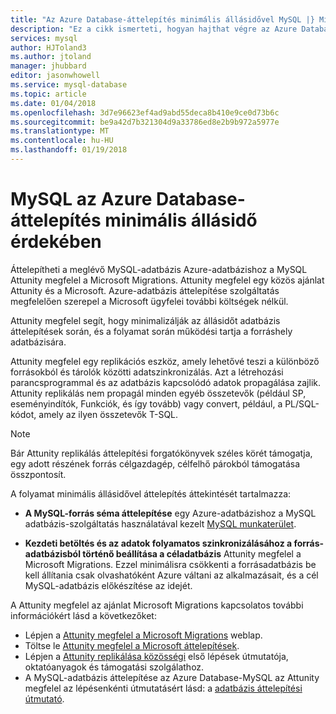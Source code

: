 ```yaml
---
title: "Az Azure Database-áttelepítés minimális állásidővel MySQL |} Microsoft Docs"
description: "Ez a cikk ismerteti, hogyan hajthat végre az Azure Database-MySQL-adatbázis minimális állásidővel áttelepítését a MySQL és beállítása a terhelési kezdeti és folyamatos adatszinkronizálás forrásadatbázis céladatbázist Attunity megfelel a Microsoft Áttelepítés."
services: mysql
author: HJToland3
ms.author: jtoland
manager: jhubbard
editor: jasonwhowell
ms.service: mysql-database
ms.topic: article
ms.date: 01/04/2018
ms.openlocfilehash: 3d7e96623ef4ad9abd55deca8b410e9ce0d73b6c
ms.sourcegitcommit: be9a42d7b321304d9a33786ed8e2b9b972a5977e
ms.translationtype: MT
ms.contentlocale: hu-HU
ms.lasthandoff: 01/19/2018
---
```

# <a name="minimal-downtime-migration-to-azure-database-for-mysql"></a>MySQL az Azure Database-áttelepítés minimális állásidő érdekében
Áttelepítheti a meglévő MySQL-adatbázis Azure-adatbázishoz a MySQL Attunity megfelel a Microsoft Migrations. Attunity megfelel egy közös ajánlat Attunity és a Microsoft. Azure-adatbázis áttelepítése szolgáltatás megfelelően szerepel a Microsoft ügyfelei további költségek nélkül. 

Attunity megfelel segít, hogy minimalizálják az állásidőt adatbázis áttelepítések során, és a folyamat során működési tartja a forráshely adatbázisára.

Attunity megfelel egy replikációs eszköz, amely lehetővé teszi a különböző forrásokból és tárolók közötti adatszinkronizálás. Azt a létrehozási parancsprogrammal és az adatbázis kapcsolódó adatok propagálása zajlik. Attunity replikálás nem propagál minden egyéb összetevők (például SP, eseményindítók, Funkciók, és így tovább) vagy convert, például, a PL/SQL-kódot, amely az ilyen összetevők T-SQL.

> [!NOTE]
> Bár Attunity replikálás áttelepítési forgatókönyvek széles körét támogatja, egy adott részének forrás célgazdagép, célfelhő párokból támogatása összpontosít.

A folyamat minimális állásidővel áttelepítés áttekintését tartalmazza:

* **A MySQL-forrás séma áttelepítése** egy Azure-adatbázishoz a MySQL adatbázis-szolgáltatás használatával kezelt [MySQL munkaterület](https://www.mysql.com/products/workbench/).

* **Kezdeti betöltés és az adatok folyamatos szinkronizálásához a forrás-adatbázisból történő beállítása a céladatbázis** Attunity megfelel a Microsoft Migrations. Ezzel minimálisra csökkenti a forrásadatbázis be kell állítania csak olvashatóként Azure váltani az alkalmazásait, és a cél MySQL-adatbázis előkészítése az idejét.

A Attunity megfelel az ajánlat Microsoft Migrations kapcsolatos további információkért lásd a következőket:
 - Lépjen a [Attunity megfelel a Microsoft Migrations](https://aka.ms/attunity-replicate) weblap.
 - Töltse le [Attunity megfelel a Microsoft áttelepítések](http://discover.attunity.com/download-replicate-microsoft-lp6657.html).
 - Lépjen a [Attunity replikálása közösségi](https://microsoft.attunity.com/) első lépések útmutatója, oktatóanyagok és támogatási szolgálathoz.
 - A MySQL-adatbázis áttelepítése az Azure Database-MySQL az Attunity megfelel az lépésenkénti útmutatásért lásd: a [adatbázis áttelepítési útmutató](https://datamigration.microsoft.com/scenario/mysql-to-azuremysql).